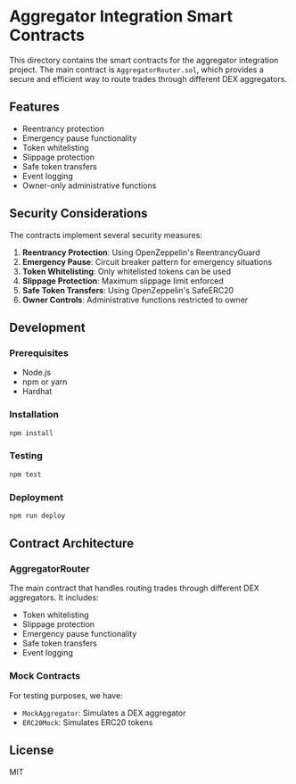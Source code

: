 # Aggregator Integration Smart Contracts

This directory contains the smart contracts for the aggregator integration project. The main contract is `AggregatorRouter.sol`, which provides a secure and efficient way to route trades through different DEX aggregators.

## Features

- Reentrancy protection
- Emergency pause functionality
- Token whitelisting
- Slippage protection
- Safe token transfers
- Event logging
- Owner-only administrative functions

## Security Considerations

The contracts implement several security measures:

1. **Reentrancy Protection**: Using OpenZeppelin's ReentrancyGuard
2. **Emergency Pause**: Circuit breaker pattern for emergency situations
3. **Token Whitelisting**: Only whitelisted tokens can be used
4. **Slippage Protection**: Maximum slippage limit enforced
5. **Safe Token Transfers**: Using OpenZeppelin's SafeERC20
6. **Owner Controls**: Administrative functions restricted to owner

## Development

### Prerequisites

- Node.js
- npm or yarn
- Hardhat

### Installation

```bash
npm install
```

### Testing

```bash
npm test
```

### Deployment

```bash
npm run deploy
```

## Contract Architecture

### AggregatorRouter

The main contract that handles routing trades through different DEX aggregators. It includes:

- Token whitelisting
- Slippage protection
- Emergency pause functionality
- Safe token transfers
- Event logging

### Mock Contracts

For testing purposes, we have:

- `MockAggregator`: Simulates a DEX aggregator
- `ERC20Mock`: Simulates ERC20 tokens

## License

MIT 